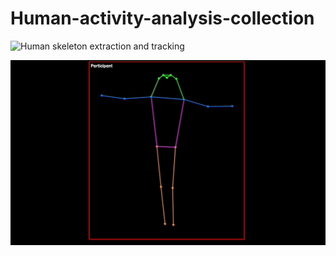 # Human-activity-analysis-collection


![Human skeleton extraction and tracking](url-to-gif)


![Demo of the feature](https://raw.githubusercontent.com/Holliemin9090/Human-activity-analysis-collection/main/skeleton_extraction_tracking.gif)

